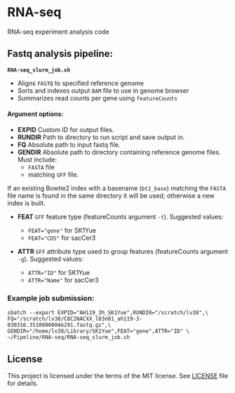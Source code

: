 # RNA-seq
RNA-seq experiment analysis code

## Fastq analysis pipeline:

__`RNA-seq_slurm_job.sh`__

* Aligns `FASTQ` to specified reference genome
* Sorts and indexes output `BAM` file to use in genome browser
* Summarizes read counts per gene using `featureCounts`

#### Argument options:

* __EXPID__     Custom ID for output files.
* __RUNDIR__    Path to directory to run script and save output in.
* __FQ__        Absolute path to input fastq file.
* __GENDIR__    Absolute path to directory containing reference genome files. Must include:
     * `FASTA` file
     * matching `GFF` file.

If an existing Bowtie2 index with a basename (`bt2_base`) matching the `FASTA` file name is
found in the same directory it will be used; otherwise a new index is built.
* __FEAT__      `GFF` feature type (featureCounts argument `-t`). Suggested values:
     * `FEAT="gene"` for SK1Yue
     * `FEAT="CDS"` for sacCer3

* __ATTR__      `GFF` attribute type used to group features (featureCounts argument `-g`). Suggested values:
     * `ATTR="ID"` for SK1Yue
     * `ATTR="Name"` for sacCer3

### Example job submission:

```
sbatch --export EXPID="AH119_3h_SK1Yue",RUNDIR="/scratch/lv38",\
FQ="/scratch/lv38/C8C2NACXX_l03n01_ah119-3-030316.3510000004e291.fastq.gz",\
GENDIR="/home/lv38/Library/SK1Yue",FEAT="gene",ATTR="ID" \
~/Pipeline/RNA-seq/RNA-seq_slurm_job.sh
```

## License
This project is licensed under the terms of the MIT license. See [LICENSE](LICENSE) file for details.
